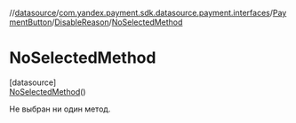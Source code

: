 //[datasource](../../../../../index.md)/[com.yandex.payment.sdk.datasource.payment.interfaces](../../../index.md)/[PaymentButton](../../index.md)/[DisableReason](../index.md)/[NoSelectedMethod](index.md)

# NoSelectedMethod

[datasource]\
[NoSelectedMethod](index.md)()

Не выбран ни один метод.
